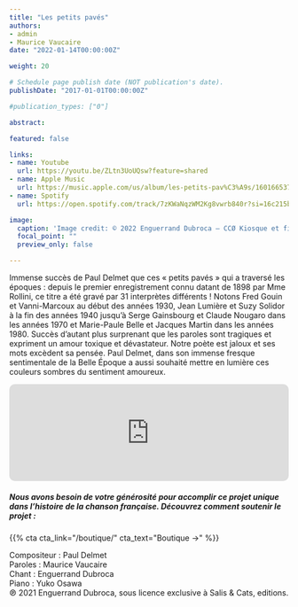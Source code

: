 ```yaml
---
title: "Les petits pavés"
authors:
- admin
- Maurice Vaucaire
date: "2022-01-14T00:00:00Z"

weight: 20

# Schedule page publish date (NOT publication's date).
publishDate: "2017-01-01T00:00:00Z"

#publication_types: ["0"]

abstract: 

featured: false

links:
- name: Youtube
  url: https://youtu.be/ZLtn3UoUQsw?feature=shared
- name: Apple Music
  url: https://music.apple.com/us/album/les-petits-pav%C3%A9s/1601665371?i=1601665634
- name: Spotify
  url: https://open.spotify.com/track/7zKWaNqzWM2Kg8vwrb840r?si=16c215b230ac4495

image:
  caption: 'Image credit: © 2022 Enguerrand Dubroca – CCØ Kiosque et fiacres, par Eugène Atget – Paris Collections / Musée Carnavalet'
  focal_point: ""
  preview_only: false

---
```


Immense succès de Paul Delmet que ces « petits pavés » qui a traversé les époques : depuis le premier enregistrement connu datant de 1898 par Mme Rollini, ce titre a été gravé par 31 interprètes différents ! Notons Fred Gouin et Vanni-Marcoux au début des années 1930, Jean Lumière et Suzy Solidor à la fin des années 1940 jusqu’à Serge Gainsbourg et Claude Nougaro dans les années 1970 et Marie-Paule Belle et Jacques Martin dans les années 1980. Succès d’autant plus surprenant que les paroles sont tragiques et expriment un amour toxique et dévastateur. Notre poète est jaloux et ses mots excèdent sa pensée. Paul Delmet, dans son immense fresque sentimentale de la Belle Époque a aussi souhaité mettre en lumière ces couleurs sombres du sentiment amoureux.


<iframe allow="autoplay *; encrypted-media *; fullscreen *; clipboard-write" frameborder="0" height="175" style="width:100%;max-width:720px;overflow:hidden;border-radius:10px;" sandbox="allow-forms allow-popups allow-same-origin allow-scripts allow-storage-access-by-user-activation allow-top-navigation-by-user-activation" src="https://embed.music.apple.com/us/album/les-petits-pav%C3%A9s/1601665371?i=1601665634"></iframe>

##### Nous avons besoin de votre générosité pour accomplir ce projet unique dans l’histoire de la chanson française. Découvrez comment soutenir le projet :
{{% cta cta_link="/boutique/" cta_text="Boutique →" %}}

<p>Compositeur : Paul Delmet <br>
Paroles : Maurice Vaucaire<br>
Chant : Enguerrand Dubroca<br>
Piano : Yuko Osawa<br>
℗ 2021 Enguerrand Dubroca, sous licence exclusive à Salis & Cats, editions.</p>


